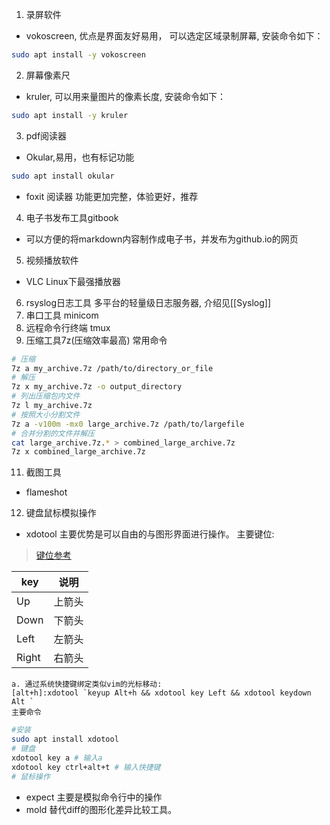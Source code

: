 1. 录屏软件
- vokoscreen, 优点是界面友好易用， 可以选定区域录制屏幕, 安装命令如下：
```bash
sudo apt install -y vokoscreen
```
2. 屏幕像素尺
- kruler, 可以用来量图片的像素长度, 安装命令如下：
```bash
sudo apt install -y kruler
```
3. pdf阅读器
- Okular,易用，也有标记功能
```bash
sudo apt install okular
```
- foxit 阅读器
功能更加完整，体验更好，推荐
4. 电子书发布工具gitbook
- 可以方便的将markdown内容制作成电子书，并发布为github.io的网页
5. 视频播放软件
- VLC
Linux下最强播放器
6. rsyslog日志工具
多平台的轻量级日志服务器, 介绍见[[Syslog]]
7. 串口工具
minicom
8. 远程命令行终端
tmux
9. 压缩工具7z(压缩效率最高)
常用命令
```bash
# 压缩
7z a my_archive.7z /path/to/directory_or_file
# 解压
7z x my_archive.7z -o output_directory
# 列出压缩包内文件
7z l my_archive.7z
# 按照大小分割文件
7z a -v100m -mx0 large_archive.7z /path/to/largefile
# 合并分割的文件并解压
cat large_archive.7z.* > combined_large_archive.7z
7z x combined_large_archive.7z
```

11. 截图工具
- flameshot
12. 键盘鼠标模拟操作
- xdotool
	主要优势是可以自由的与图形界面进行操作。
	主要键位:
> [键位参考](https://gitlab.com/nokun/gestures/-/wikis/xdotool-list-of-key-codes)

| key   | 说明  |
| ----- | --- |
| Up    | 上箭头 |
| Down  | 下箭头 |
| Left  | 左箭头 |
| Right | 右箭头 |
	a. 通过系统快捷键绑定类似vim的光标移动:
	[alt+h]:xdotool `keyup Alt+h && xdotool key Left && xdotool keydown Alt	`
	主要命令
```bash
#安装
sudo apt install xdotool
# 键盘
xdotool key a # 输入a
xdotool key ctrl+alt+t # 输入快捷键
# 鼠标操作
```
- expect
	主要是模拟命令行中的操作
- mold
替代diff的图形化差异比较工具。
